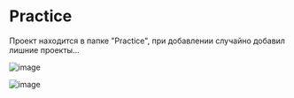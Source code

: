 # Practice

Проект находится в папке "Practice", при добавлении случайно добавил лишние проекты...

![image](https://github.com/yoogus/Practice/assets/110523242/f409d983-39f8-4fea-82d4-b158051780e8)

![image](https://github.com/yoogus/Practice/assets/110523242/d79f143d-d4c0-4c95-a0e7-c111f52aa838)

